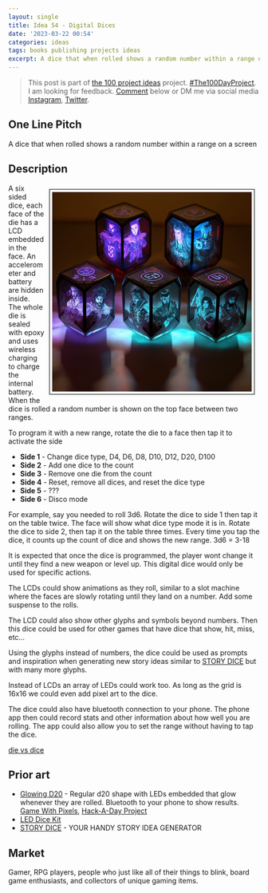 ```yaml
---
layout: single
title: Idea 54 - Digital Dices
date: '2023-03-22 00:54'
categories: ideas
tags: books publishing projects ideas
excerpt: A dice that when rolled shows a random number within a range on a screen
---
```


> This post is part of [the 100 project ideas](/projects/2023-100-ideas/) project. [#The100DayProject](https://www.the100dayproject.org/). I am looking for feedback. <a href='#utterances-comments'>Comment</a> below or DM me via social media <a href="https://instagram.com/funvill" rel="nofollow noopener noreferrer"><i class="fab fa-fw fa-instagram" aria-hidden="true"></i><span class="label">Instagram</span></a>, <a href="https://twitter.com/funvill" rel="nofollow noopener noreferrer"><i class="fab fa-fw fa-twitter" aria-hidden="true"></i><span class="label">Twitter</span></a>.

## One Line Pitch

A dice that when rolled shows a random number within a range on a screen

## Description

<img src="/public/uploads/2023/digital-dice.png" alt="digital-dice" style="float: right; margin: 10px; border: 1px solid black; padding: 5px"/>A six sided dice, each face of the die has a LCD embedded in the face. An accelerometer and battery are hidden inside. The whole die is sealed with epoxy and uses wireless charging to charge the internal battery. When the dice is rolled a random number is shown on the top face between two ranges.

To program it with a new range, rotate the die to a face then tap it to activate the side

- **Side 1** - Change dice type, D4, D6, D8, D10, D12, D20, D100
- **Side 2** - Add one dice to the count
- **Side 3** - Remove one die from the count
- **Side 4** - Reset, remove all dices, and reset the dice type
- **Side 5** - ???
- **Side 6** - Disco mode

For example, say you needed to roll 3d6. Rotate the dice to side 1 then tap it on the table twice. The face will show what dice type mode it is in. Rotate the dice to side 2, then tap it on the table three times. Every time you tap the dice, it counts up the count of dice and shows the new range. 3d6 = 3-18

It is expected that once the dice is programmed, the player wont change it until they find a new weapon or level up. This digital dice would only be used for specific actions.

The LCDs could show animations as they roll, similar to a slot machine where the faces are slowly rotating until they land on a number. Add some suspense to the rolls.

The LCD could also show other glyphs and symbols beyond numbers. Then this dice could be used for other games that have dice that show, hit, miss, etc…

Using the glyphs instead of numbers, the dice could be used as prompts and inspiration when generating new story ideas similar to [STORY DICE](https://davebirss.com/storydice-creative-story-ideas/) but with many more glyphs.

Instead of LCDs an array of LEDs could work too. As long as the grid is 16x16 we could even add pixel art to the dice.

The dice could also have bluetooth connection to your phone. The phone app then could record stats and other information about how well you are rolling. The app could also allow you to set the range without having to tap the dice.

[die vs dice](https://grammarist.com/usage/dice-die/)

## Prior art

- [Glowing D20](https://twitter.com/GameWithPixels/status/1221551897896722433) - Regular d20 shape with LEDs embedded that glow whenever they are rolled. Bluetooth to your phone to show results. [Game With Pixels](https://gamewithpixels.com/), [Hack-A-Day Project](https://hackaday.io/project/28377-pixels)
- [LED Dice Kit](https://www.aliexpress.com/item/32869776061.html)
- [STORY DICE](https://davebirss.com/storydice-creative-story-ideas/) - YOUR HANDY STORY IDEA GENERATOR

## Market

Gamer, RPG players, people who just like all of their things to blink, board game enthusiasts, and collectors of unique gaming items.

